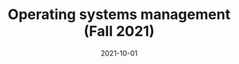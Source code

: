 ---
title: "Operating systems management (Fall 2021)"
collection: teaching
type: "Practical Lab"
permalink: https://dse.in.tum.de/teaching/os-management-wise2122/
venue: "Technical University of Munich, Department of Informatics"
date: 2021-10-01
location: "Munich, Germany"
---